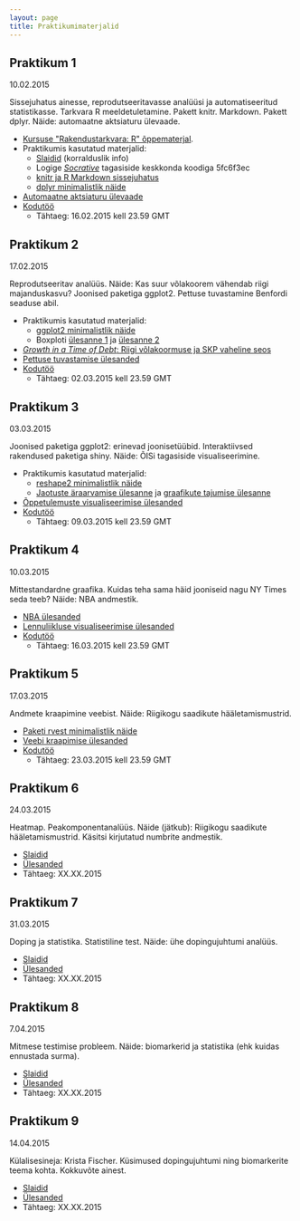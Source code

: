 ```yaml
---
layout: page
title: Praktikumimaterjalid
---
```


## Praktikum 1

10.02.2015 

Sissejuhatus ainesse, reprodutseeritavasse analüüsi ja automatiseeritud statistikasse. Tarkvara R meeldetuletamine. 
Pakett knitr. Markdown. Pakett dplyr. Näide: automaatne aktsiaturu ülevaade. 

* [Kursuse "Rakendustarkvara: R" õppematerjal](../rakendustarkvara_R). 
* Praktikumis kasutatud materjalid:
  * [Slaidid](/slides/esitlus1.pdf) (korralduslik info)
  * Logige [*Socrative*](http://b.socrative.com/login/student/) tagasiside keskkonda koodiga 5fc6f3ec
  * [knitr ja R Markdown sissejuhatus](/praktikum1_knitr)
  * [dplyr minimalistlik näide](/praktikum1_dplyr)
* [Automaatne aktsiaturu ülevaade](/praktikum1_aktsiad)
* [Kodutöö](/praktikum1_kodutoo)
  * Tähtaeg: 16.02.2015 kell 23.59 GMT


## Praktikum 2

17.02.2015

Reprodutseeritav analüüs. Näide: Kas suur võlakoorem vähendab riigi majanduskasvu? Joonised paketiga ggplot2.
Pettuse tuvastamine Benfordi seaduse abil. 

* Praktikumis kasutatud materjalid:
  * [ggplot2 minimalistlik näide](/praktikum2_ggplot2)
  * Boxploti [ülesanne 1](/slides/praktikum2_boxplot_quiz1.pdf) ja [ülesanne 2](/slides/praktikum2_boxplot_quiz2.pdf)
* [*Growth in a Time of Debt*: Riigi võlakoormuse ja SKP vaheline seos](/praktikum2_riigivolg)
* [Pettuse tuvastamise ülesanded](/praktikum2_pettus)
* [Kodutöö](/praktikum2_kodutoo)
  * Tähtaeg: 02.03.2015 kell 23.59 GMT

## Praktikum 3

03.03.2015

Joonised paketiga ggplot2: erinevad joonisetüübid. Interaktiivsed rakendused paketiga shiny. Näide: ÕISi tagasiside visualiseerimine. 

* Praktikumis kasutatud materjalid:
  * [reshape2 minimalistlik näide](/praktikum3_reshape)
  * [Jaotuste äraarvamise ülesanne](/praktikum3_quiz1) ja [graafikute tajumise ülesanne](/praktikum3_quiz2)
* [Õppetulemuste visualiseerimise ülesanded](/praktikum3_oppeained)
* [Kodutöö](/praktikum3_kodutoo)
  * Tähtaeg: 09.03.2015 kell 23.59 GMT


## Praktikum 4

10.03.2015

Mittestandardne graafika. Kuidas teha sama häid jooniseid nagu NY Times seda teeb? Näide: NBA andmestik.

* [NBA ülesanded](/praktikum4_nba)
* [Lennuliikluse visualiseerimise ülesanded](/praktikum4_geo)
* [Kodutöö](/praktikum4_kodutoo)
  * Tähtaeg: 16.03.2015 kell 23.59 GMT

## Praktikum 5

17.03.2015

Andmete kraapimine veebist. Näide: Riigikogu saadikute hääletamismustrid.

* [Paketi rvest minimalistlik näide](/praktikum5_rvest_minimal)
* [Veebi kraapimise ülesanded](/praktikum5_web)
* [Kodutöö](/praktikum5_kodutoo)
  * Tähtaeg: 23.03.2015 kell 23.59 GMT

## Praktikum 6

24.03.2015

Heatmap. Peakomponentanalüüs. Näide (jätkub): Riigikogu saadikute hääletamismustrid. Käsitsi kirjutatud numbrite andmestik.

* [Slaidid](https://)
* [Ülesanded](https://)
* Tähtaeg: XX.XX.2015

## Praktikum 7

31.03.2015

Doping ja statistika. Statistiline test. Näide: ühe dopingujuhtumi analüüs.

* [Slaidid](https://)
* [Ülesanded](https://)
* Tähtaeg: XX.XX.2015

## Praktikum 8

7.04.2015

Mitmese testimise probleem. Näide: biomarkerid ja statistika (ehk kuidas ennustada surma).

* [Slaidid](https://)
* [Ülesanded](https://)
* Tähtaeg: XX.XX.2015

## Praktikum 9

14.04.2015

Külalisesineja: Krista Fischer. Küsimused dopingujuhtumi ning biomarkerite teema kohta. Kokkuvõte ainest.

* [Slaidid](https://)
* [Ülesanded](https://)
* Tähtaeg: XX.XX.2015